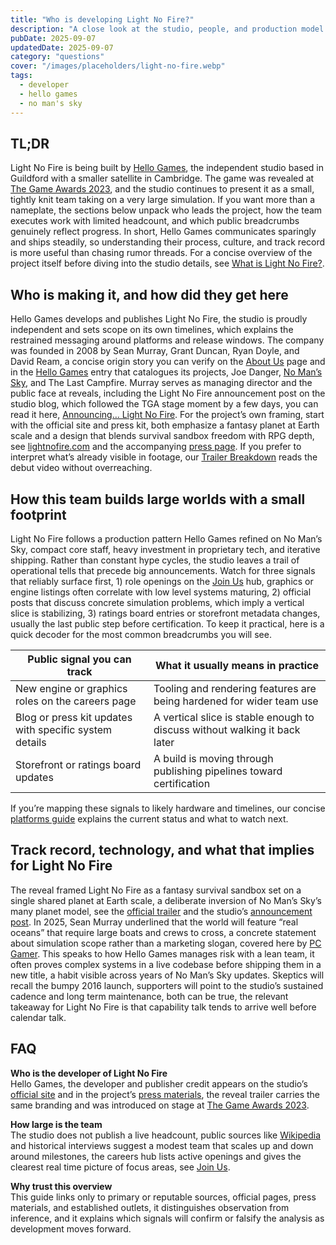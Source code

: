 ```yaml
---
title: "Who is developing Light No Fire?"
description: "A close look at the studio, people, and production model behind Light No Fire, with sources and practical context."
pubDate: 2025-09-07
updatedDate: 2025-09-07
category: "questions"
cover: "/images/placeholders/light-no-fire.webp"
tags:
  - developer
  - hello games
  - no man's sky
---
```


## TL;DR

Light No Fire is being built by [Hello Games](https://hellogames.org/), the independent studio based in Guildford with a smaller satellite in Cambridge. The game was revealed at [The Game Awards 2023](https://www.youtube.com/watch?v=EurwCUKajdc), and the studio continues to present it as a small, tightly knit team taking on a very large simulation. If you want more than a nameplate, the sections below unpack who leads the project, how the team executes work with limited headcount, and which public breadcrumbs genuinely reflect progress. In short, Hello Games communicates sparingly and ships steadily, so understanding their process, culture, and track record is more useful than chasing rumor threads. For a concise overview of the project itself before diving into the studio details, see [What is Light No Fire?](/guides/questions/what-is-light-no-fire/).

## Who is making it, and how did they get here

Hello Games develops and publishes Light No Fire, the studio is proudly independent and sets scope on its own timelines, which explains the restrained messaging around platforms and release windows. The company was founded in 2008 by Sean Murray, Grant Duncan, Ryan Doyle, and David Ream, a concise origin story you can verify on the [About Us](https://hellogames.org/about-us/) page and in the [Hello Games](https://en.wikipedia.org/wiki/Hello_Games) entry that catalogues its projects, Joe Danger, [No Man’s Sky](https://en.wikipedia.org/wiki/No_Man%27s_Sky), and The Last Campfire. Murray serves as managing director and the public face at reveals, including the Light No Fire announcement post on the studio blog, which followed the TGA stage moment by a few days, you can read it here, [Announcing… Light No Fire](https://hellogames.org/2023/12/12/announcing-light-no-fire/). For the project’s own framing, start with the official site and press kit, both emphasize a fantasy planet at Earth scale and a design that blends survival sandbox freedom with RPG depth, see [lightnofire.com](https://lightnofire.com/) and the accompanying [press page](https://lightnofire.com/press). If you prefer to interpret what’s already visible in footage, our [Trailer Breakdown](/guides/questions/trailer-analysis/) reads the debut video without overreaching.

## How this team builds large worlds with a small footprint

Light No Fire follows a production pattern Hello Games refined on No Man’s Sky, compact core staff, heavy investment in proprietary tech, and iterative shipping. Rather than constant hype cycles, the studio leaves a trail of operational tells that precede big announcements. Watch for three signals that reliably surface first, 1) role openings on the [Join Us](https://hellogames.org/join-us/) hub, graphics or engine listings often correlate with low level systems maturing, 2) official posts that discuss concrete simulation problems, which imply a vertical slice is stabilizing, 3) ratings board entries or storefront metadata changes, usually the last public step before certification. To keep it practical, here is a quick decoder for the most common breadcrumbs you will see.

| Public signal you can track | What it usually means in practice |
| --- | --- |
| New engine or graphics roles on the careers page | Tooling and rendering features are being hardened for wider team use |
| Blog or press kit updates with specific system details | A vertical slice is stable enough to discuss without walking it back later |
| Storefront or ratings board updates | A build is moving through publishing pipelines toward certification |

If you’re mapping these signals to likely hardware and timelines, our concise [platforms guide](/guides/questions/platforms/) explains the current status and what to watch next.

## Track record, technology, and what that implies for Light No Fire

The reveal framed Light No Fire as a fantasy survival sandbox set on a single shared planet at Earth scale, a deliberate inversion of No Man’s Sky’s many planet model, see the [official trailer](https://www.youtube.com/watch?v=EurwCUKajdc) and the studio’s [announcement post](https://hellogames.org/2023/12/12/announcing-light-no-fire/). In 2025, Sean Murray underlined that the world will feature “real oceans” that require large boats and crews to cross, a concrete statement about simulation scope rather than a marketing slogan, covered here by [PC Gamer](https://www.pcgamer.com/games/survival-crafting/sean-murray-says-the-earth-sized-planet-in-light-no-fire-will-have-real-oceans-that-players-will-need-large-boats-and-crews-to-cross/). This speaks to how Hello Games manages risk with a lean team, it often proves complex systems in a live codebase before shipping them in a new title, a habit visible across years of No Man’s Sky updates. Skeptics will recall the bumpy 2016 launch, supporters will point to the studio’s sustained cadence and long term maintenance, both can be true, the relevant takeaway for Light No Fire is that capability talk tends to arrive well before calendar talk.

## FAQ

**Who is the developer of Light No Fire**  
Hello Games, the developer and publisher credit appears on the studio’s [official site](https://hellogames.org/) and in the project’s [press materials](https://lightnofire.com/press/), the reveal trailer carries the same branding and was introduced on stage at [The Game Awards 2023](https://www.youtube.com/watch?v=EurwCUKajdc).

**How large is the team**  
The studio does not publish a live headcount, public sources like [Wikipedia](https://en.wikipedia.org/wiki/Hello_Games) and historical interviews suggest a modest team that scales up and down around milestones, the careers hub lists active openings and gives the clearest real time picture of focus areas, see [Join Us](https://hellogames.org/join-us/).

**Why trust this overview**  
This guide links only to primary or reputable sources, official pages, press materials, and established outlets, it distinguishes observation from inference, and it explains which signals will confirm or falsify the analysis as development moves forward.
